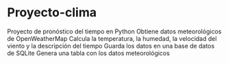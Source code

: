 # Proyecto-clima
Proyecto de pronóstico del tiempo en Python  Obtiene datos meteorológicos de OpenWeatherMap  Calcula la temperatura, la humedad, la velocidad del viento y la descripción del tiempo  Guarda los datos en una base de datos de SQLite  Genera una tabla con los datos meteorológicos
